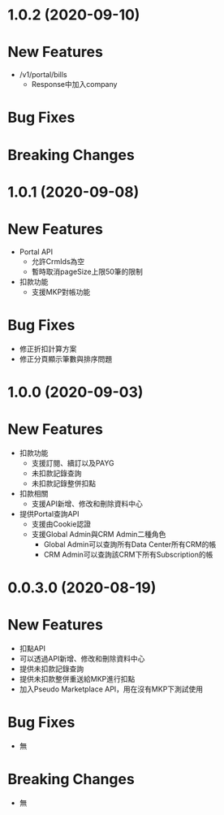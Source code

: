 # 1.0.2 (2020-09-10)
# **New Features**
- /v1/portal/bills 
  - Response中加入company

# **Bug Fixes**

# **Breaking Changes**

# 1.0.1 (2020-09-08)

# **New Features**

- Portal API
  - 允許CrmIds為空
  - 暫時取消pageSize上限50筆的限制
- 扣款功能
  - 支援MKP對帳功能

# **Bug Fixes**

  - 修正折扣計算方案
  - 修正分頁顯示筆數與排序問題

# 1.0.0 (2020-09-03)

# **New Features**

- 扣款功能
  - 支援訂閱、續訂以及PAYG
  - 未扣款記錄查詢
  - 未扣款記錄整併扣點
- 扣款相關
  - 支援API新增、修改和刪除資料中心
- 提供Portal查詢API
  - 支援由Cookie認證
  - 支援Global Admin與CRM Admin二種角色
    - Global Admin可以查詢所有Data Center所有CRM的帳
    - CRM Admin可以查詢該CRM下所有Subscription的帳

# 0.0.3.0 (2020-08-19)

# **New Features**

- 扣點API
- 可以透過API新增、修改和刪除資料中心
- 提供未扣款記錄查詢
- 提供未扣款整併重送給MKP進行扣點
- 加入Pseudo Marketplace API，用在沒有MKP下測試使用

# **Bug Fixes**

- 無

# **Breaking Changes**

- 無
